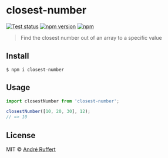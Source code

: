 # closest-number

[![Test status](https://github.com/andreruffert/closest-number/actions/workflows/test.yml/badge.svg)](https://github.com/andreruffert/closest-number/actions/workflows/test.yml)
[![npm version](https://img.shields.io/npm/v/closest-number.svg)](https://www.npmjs.com/package/closest-number)
[![npm](https://img.shields.io/npm/dm/closest-number?logo=npm)](https://www.npmjs.com/package/closest-number)

> Find the closest number out of an array to a specific value

## Install

```console
$ npm i closest-number
```

## Usage

```js
import closestNumber from 'closest-number';

closestNumber([10, 20, 30], 12);
// => 10
```

## License

MIT © [André Ruffert](http://andreruffert.com)
